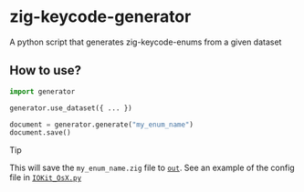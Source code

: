 # zig-keycode-generator
A python script that generates zig-keycode-enums from a given dataset

## How to use?
```py
import generator

generator.use_dataset({ ... })

document = generator.generate("my_enum_name")
document.save()
```
> [!TIP]
> This will save the `my_enum_name.zig` file to [`out`](./out/).
> See an example of the config file in [`IOKit_OsX.py`](./IOKit_OsX.py)